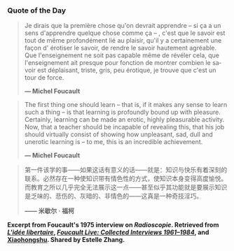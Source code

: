 ### Quote of the Day

> <span lang="fr">Je dirais que la première chose qu'on devrait apprendre – si ça a un sens d'apprendre quelque chose comme ça – , c'est que le savoir est tout de même profondément lié au plaisir, qu'il y a certainement une façon d' érotiser le savoir, de rendre le savoir hautement agréable. Que l'enseignement ne soit pas capable même de révéler cela, que l'enseignement ait presque pour fonction de montrer combien le savoir est déplaisant, triste, gris, peu érotique, je trouve que c'est un tour de force.</span>  
> 
> **<span lang="fr">— Michel Foucault</span>**

> The first thing one should learn – that is, if it makes any sense to learn such a thing – is that learning is profoundly bound up with pleasure. Certainly, learning can be made an erotic, highly pleasurable activity. Now, that a teacher should be incapable of revealing this, that his job should virtually consist of showing how unpleasant, sad, dull and unerotic learning is – to me, this is an incredible achievement.  
> 
> **— Michel Foucault**

> <span lang="zh">第一件该学的事——如果这话有意义的话——就是：知识与快乐有着深刻的联系。必然存在一种使知识带有情色性的方式，使知识本身变得高度愉悦。而教育之所以几乎完全无法展示这一点——甚至似乎其功能就是要展示知识是乏味的、悲伤的、灰暗的、非情色的——这真是一种奇技淫巧。</span>  
> 
> **<span lang="zh">—— 米歇尔 · 福柯</span>**

**Excerpt from Foucault's 1975 interview on *Radioscopie*. Retrieved from [<i>L'idée libertaire</i>](http://1libertaire.free.fr/MFoucault246.html), [<i>Foucault Live: Collected Interviews 1961–1984</i>](https://monoskop.org/images/8/83/Foucault_Live_Collected_Interviews_1961-1984_1996.pdf), and [Xiaohongshu](https://www.xiaohongshu.com/discovery/item/68ef5ace000000000700b4bd?xsec_token=CBF6KowzKFT2pJhJXsBUnbSjCZF4pccLO4dJXX5Hiaq5g=). Shared by Estelle Zhang.**